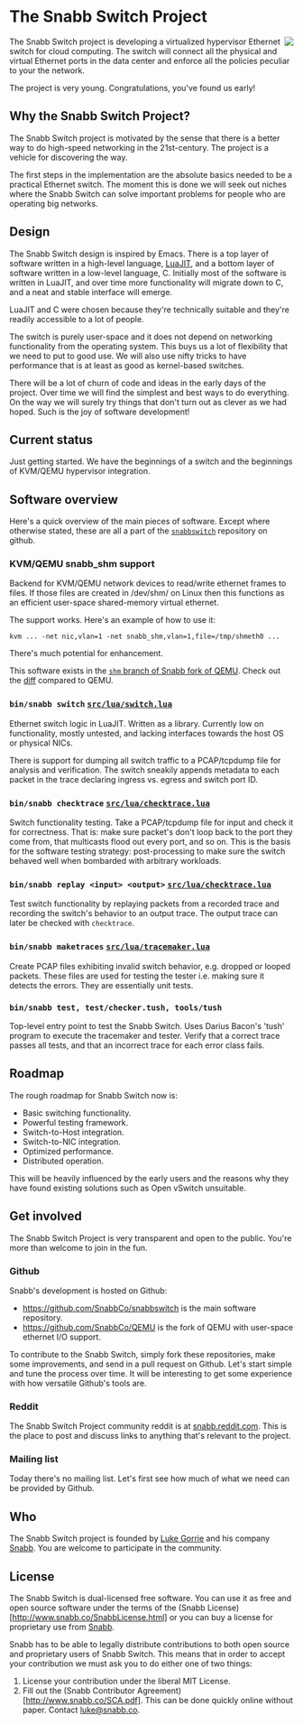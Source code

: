 
# The Snabb Switch Project

<a href="http://www.snabb.co"><img align="right"
src="http://www.snabb.co/snabb-tiger-medium.png"/></a> The Snabb
Switch project is developing a virtualized hypervisor Ethernet switch
for cloud computing. The switch will connect all the physical and
virtual Ethernet ports in the data center and enforce all the policies
peculiar to your the network.

The project is very young. Congratulations, you've found us early!

## Why the Snabb Switch Project?

The Snabb Switch project is motivated by the sense that there is a
better way to do high-speed networking in the 21st-century. The
project is a vehicle for discovering the way.

The first steps in the implementation are the absolute basics needed
to be a practical Ethernet switch. The moment this is done we will
seek out niches where the Snabb Switch can solve important problems
for people who are operating big networks.

## Design

The Snabb Switch design is inspired by Emacs. There is a top layer of
software written in a high-level language,
[LuaJIT](http://luajit.org/), and a bottom layer of software written
in a low-level language, C. Initially most of the software is written
in LuaJIT, and over time more functionality will migrate down to C,
and a neat and stable interface will emerge.

LuaJIT and C were chosen because they're technically suitable and
they're readily accessible to a lot of people.

The switch is purely user-space and it does not depend on networking
functionality from the operating system. This buys us a lot of
flexibility that we need to put to good use. We will also use nifty
tricks to have performance that is at least as good as kernel-based
switches.

There will be a lot of churn of code and ideas in the early days of
the project. Over time we will find the simplest and best ways to do
everything. On the way we will surely try things that don't turn out
as clever as we had hoped. Such is the joy of software development!

## Current status

Just getting started. We have the beginnings of a switch and the
beginnings of KVM/QEMU hypervisor integration.

## Software overview

Here's a quick overview of the main pieces of software. Except where
otherwise stated, these are all a part of the
[`snabbswitch`](https://github.com/SnabbCo/snabbswitch) repository on
github.

### KVM/QEMU snabb_shm support

Backend for KVM/QEMU network devices to read/write ethernet frames to
files. If those files are created in /dev/shm/ on Linux then this
functions as an efficient user-space shared-memory virtual ethernet.

The support works. Here's an example of how to use it:

```
kvm ... -net nic,vlan=1 -net snabb_shm,vlan=1,file=/tmp/shmeth0 ...
```

There's much potential for enhancement.

This software exists in the [`shm` branch of Snabb fork of QEMU](https://github.com/SnabbCo/QEMU/tree/shm). Check out the [diff](https://github.com/SnabbCo/QEMU/compare/master...shm) compared to QEMU.

### `bin/snabb switch` [`src/lua/switch.lua`](https://github.com/SnabbCo/snabbswitch/blob/master/src/lua/switch.lua)

Ethernet switch logic in LuaJIT. Written as a library. Currently low
on functionality, mostly untested, and lacking interfaces towards the
host OS or physical NICs.

There is support for dumping all switch traffic to a PCAP/tcpdump file
for analysis and verification. The switch sneakily appends metadata to
each packet in the trace declaring ingress vs. egress and switch port
ID.

### `bin/snabb checktrace` [`src/lua/checktrace.lua`](https://github.com/SnabbCo/snabbswitch/blob/master/src/lua/checktrace.lua)

Switch functionality testing. Take a PCAP/tcpdump file for input and
check it for correctness. That is: make sure packet's don't loop back
to the port they come from, that multicasts flood out every port, and
so on. This is the basis for the software testing strategy:
post-processing to make sure the switch behaved well when bombarded
with arbitrary workloads.

### `bin/snabb replay <input> <output>` [`src/lua/checktrace.lua`](https://github.com/SnabbCo/snabbswitch/blob/master/src/lua/replay.lua)

Test switch functionality by replaying packets from a recorded trace
and recording the switch's behavior to an output trace. The output
trace can later be checked with `checktrace`.

### `bin/snabb maketraces` [`src/lua/tracemaker.lua`](https://github.com/SnabbCo/snabbswitch/blob/master/src/lua/tracemaker.lua)

Create PCAP files exhibiting invalid switch behavior, e.g. dropped or
looped packets. These files are used for testing the tester i.e.
making sure it detects the errors. They are essentially unit tests.

### `bin/snabb test, test/checker.tush, tools/tush`

Top-level entry point to test the Snabb Switch. Uses Darius Bacon's
'tush' program to execute the tracemaker and tester. Verify that a
correct trace passes all tests, and that an incorrect trace for each
error class fails.

## Roadmap

The rough roadmap for Snabb Switch now is:

- Basic switching functionality.
- Powerful testing framework.
- Switch-to-Host integration.
- Switch-to-NIC integration.
- Optimized performance.
- Distributed operation.

This will be heavily influenced by the early users and the reasons why
they have found existing solutions such as Open vSwitch unsuitable.

## Get involved

The Snabb Switch Project is very transparent and open to the public.
You're more than welcome to join in the fun.

### Github

Snabb's development is hosted on Github:

- https://github.com/SnabbCo/snabbswitch is the main software repository.
- https://github.com/SnabbCo/QEMU is the fork of QEMU with user-space ethernet I/O support.

To contribute to the Snabb Switch, simply fork these repositories,
make some improvements, and send in a pull request on Github. Let's
start simple and tune the process over time. It will be interesting to
get some experience with how versatile Github's tools are.

### Reddit

The Snabb Switch Project community reddit is at
[snabb.reddit.com](http://snabb.reddit.com/). This is the place to
post and discuss links to anything that's relevant to the
project.

### Mailing list

Today there's no mailing list. Let's first see how much of what we need can be provided by Github.

## Who

The Snabb Switch project is founded by [Luke
Gorrie](http://lukego.com/) and his company
[Snabb](http://www.snabb.co/). You are welcome to participate in the
community.

## License

The Snabb Switch is dual-licensed free software. You can use it as
free and open source software under the terms of the (Snabb
License)[http://www.snabb.co/SnabbLicense.html] or you can buy a
license for proprietary use from [Snabb](http://www.snabb.co/).

Snabb has to be able to legally distribute contributions to both open
source and proprietary users of Snabb Switch. This means that in order
to accept your contribution we must ask you to do either one of two
things:

1. License your contribution under the liberal MIT License.
2. Fill out the (Snabb Contributor Agreement)[http://www.snabb.co/SCA.pdf]. This can be done quickly online without paper. Contact luke@snabb.co.

